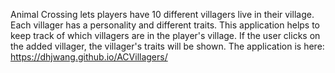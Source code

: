 Animal Crossing lets players have 10 different villagers live in their village. Each villager has a personality and different traits.
This application helps to keep track of which villagers are in the player's village. If the user clicks on the added villager, the villager's traits will be shown.
The application is here: https://dhjwang.github.io/ACVillagers/
